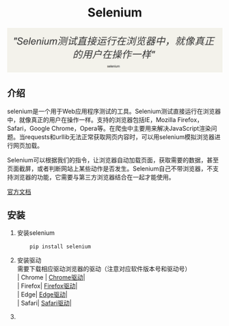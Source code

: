 # <center>Selenium</center>
![selenium](https://raw.githubusercontent.com/linjinzhong/Picture/master/selenium.png)

## 介绍
selenium是一个用于Web应用程序测试的工具。Selenium测试直接运行在浏览器中，就像真正的用户在操作一样。支持的浏览器包括IE，Mozilla Firefox，Safari，Google Chrome，Opera等。在爬虫中主要用来解决JavaScript渲染问题。当requests和urllib无法正常获取网页内容时，可以用selenium模拟浏览器进行网页加载。  

Selenium可以根据我们的指令，让浏览器自动加载页面，获取需要的数据，甚至页面截屏，或者判断网站上某些动作是否发生。Selenium自己不带浏览器，不支持浏览器的功能，它需要与第三方浏览器结合在一起才能使用。

[官方文档](https://selenium-python.readthedocs.io/installation.html)

## 安装  
1. 安装selenium  
	```  
		pip install selenium  
	```
2. 安装驱动  
需要下载相应驱动浏览器的驱动（注意对应软件版本号和驱动号）    
| Chrome | [Chrome驱动](https://sites.google.com/a/chromium.org/chromedriver/downloads)|  
| Firefox| [Firefox驱动](https://github.com/mozilla/geckodriver/releases)|  
| Edge| [Edge驱动](https://developer.microsoft.com/en-us/microsoft-edge/tools/webdriver/)|  
| Safari| [Safari驱动](https://webkit.org/blog/6900/webdriver-support-in-safari-10/)|  

3. 


